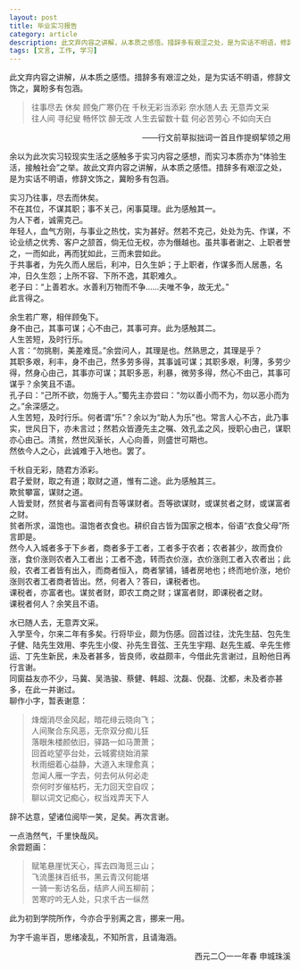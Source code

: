 ```yaml
---
layout: post
title: 毕业实习报告
category: article
description: 此文弃内容之讲解，从本质之感悟。措辞多有艰涩之处，是为实话不明语，修辞文饰之，冀盼多有包涵。
tags: [文言, 工作, 学习]
---
```


此文弃内容之讲解，从本质之感悟。措辞多有艰涩之处，是为实话不明语，修辞文饰之，冀盼多有包涵。  

> 往事尽去 休矣 顾兔广寒仍在 千秋无彩当添彩 奈水随人去 无意弄文采  
> 往人间 寻纪叟 畅怀饮 醉无改 人生去留数十载 何必苦劳心 不如向天白  
<p align="right">——行文前草拟拙词一首且作提纲挈领之用</p>

余以为此次实习较现实生活之感触多于实习内容之感想，而实习本质亦为“体验生活，接触社会”之举。故此文弃内容之讲解，从本质之感悟。措辞多有艰涩之处，是为实话不明语，修辞文饰之，冀盼多有包涵。  

实习乃往事，尽去而休矣。  
不在其位，不谋其职；事不关己，闲事莫理。此为感触其一。  
为人下者，诚需克己。  
年轻人，血气方刚，与事业之热忱，实为甚好。然若不克己，处处为先、作谋，不论业绩之优秀、客户之颔首，倘无位无权，亦为僭越也。虽共事者谢之、上职者誉之，一而如此，再而犹如此，三而未尝如此。  
于共事者，为先久而人居后，利冲，日久生妒；于上职者，作谋多而人居愚，名冲，日久生怨；上所不容、下所不逸，其职难久。  
老子曰：“上善若水。水善利万物而不争……夫唯不争，故无尤。”  
此言得之。  

余生若广寒，相伴顾兔下。  
身不由己，其事可谋；心不由己，其事可弃。此为感触其二。  
人生苦短，及时行乐。  
人言：“勿挑剔，美差难觅。”余尝问人，其理是也。然熟思之，其理是乎？  
其职多艰，利丰，身不由己，然多劳多得，其事诚可谋；其职多艰，利薄，多劳少得，然身心由己，其事亦可谋；其职多恶，利暴，微劳多得，然心不由己，其事可谋乎？余笑且不语。  
孔子曰：“己所不欲，勿施于人。”蜀先主亦尝曰：“勿以善小而不为，勿以恶小而为之。”余深感之。  
人生苦短，及时行乐。何者谓“乐”？余以为“助人为乐”也。常言人心不古，此乃事实，世风日下，亦未言过；然若众皆遵先主之嘱、效孔孟之风，授职心由己，谋职亦心由己。清贫，然世风渐长，人心向善，则盛世可期也。  
然依今人之心，此诚难于入地也。罢了。  

千秋自无彩，随君方添彩。  
君子爱财，取之有道；取财之道，惟有二途。此为感触其三。  
欺贫攀富，谋财之道。  
人皆爱财，然贫者与富者间有吾等谋财者。吾等欲谋财，或谋贫者之财，或谋富者之财。  
贫者所求，温饱也。温饱者衣食也。耕织自古皆为国家之根本，俗语“衣食父母”所言即是。  
然今人入城者多于下乡者，商者多于工者，工者多于农者；农者甚少，故而食价涨，食价涨则农者入工者出；工者不逸，转而衣价涨，衣价涨则工者入农者出；此般，农者工者皆有出入，而商者恒入，商者掌铺，铺者房地也；终而地价涨，地价涨则农者工者商者皆出。然，何者入？答曰，课税者也。  
课税者，亦富者也。谋贫者财，即农工商之财；谋富者财，即课税者之财。  
课税者何人？余笑且不语。  

水已随人去，无意弄文采。  
入学至今，尔来二年有多矣。行将毕业，颇为伤感。回首过往，沈先生喆、包先生子健、陆先生效用、李先生小俊、孙先生音弦、王先生宇翔、赵先生威、辛先生修运、丁先生新民，未及者甚多，皆良师，收益颇丰，今借此先言谢过，且盼他日再行言谢。  
同窗益友亦不少，马冀、吴浩骏、蔡健、韩超、沈磊、倪磊、沈都，未及者亦甚多，在此一并谢过。  
聊作小字，暂表谢意：  

> 烽烟消尽金风起，暗花绯云晓向飞；  
人间聚合东风恶，无奈双分痴儿狂  
落眼朱楼颜依旧，驿路一如马萧萧；  
回首屹望亭台处，云城雾绕始消蒙  
秋雨细着心益静，大道入末理愈真；  
忽闻人雁一字去，何去何从何必走  
奈何时岁催枯朽，无力回天空自叹；  
聊以词文记痴心，权当戏弄天下人  

辞不达意，望诸位阅毕一笑，足矣。再次言谢。  

一点浩然气，千里快哉风。  
余尝题画：  

> 赋笔悬崖忧天心，挥去四海觅三山；  
飞流墨抹百纸书，黑云青汉何能堪  
一骑一影访名岳，结庐人间五柳前；  
苦寒咛吟无人处，只求千古一纵然  

此为初到学院所作，今亦合乎别离之言，挪来一用。  

为字千逾半百，思绪凌乱，不知所言，且请海涵。  

<p align="right">西元二〇一一年春
申城珠溪</p>
